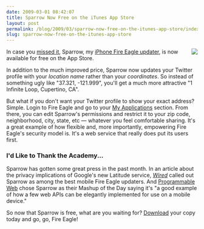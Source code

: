 ```yaml
---
date: 2009-03-01 08:42:07
title: Sparrow Now Free on the iTunes App Store
layout: post
permalink: /blog/2009/03/sparrow-now-free-on-the-itunes-app-store/index.html
slug: sparrow-now-free-on-the-itunes-app-store
---
```

In <img src="{{ site.cdn_url }}/blog/sparrowblogpic.png" style="float:right;" /> case you [missed it](http://twitter.com/fireeagle/status/1197766369), Sparrow, my [iPhone Fire Eagle updater](http://clickontyler.com/sparrow/), is now available for free on the App Store.

In addition to the much improved price, Sparrow now updates your Twitter profile with your _location name_ rather than your _coordinates_. So instead of something ugly like "37.321, -121.999", you'll get a much more attractive "1 Infinite Loop, Cupertino, CA".

But what if you don't want your Twitter profile to show your exact address? Simple. Login to Fire Eagle and go to your [My Applications](http://fireeagle.yahoo.net/my/apps) section. From there, you can edit Sparrow's permissions and restrict it to your zip code, neighborhood, city, state, etc &mdash; whatever you feel comfortable sharing. It's a great example of how flexible and, more importantly, empowering Fire Eagle's security model is. It's a web service that really does put its users first.

### I'd Like to Thank the Academy... ###

Sparrow has gotten some great press in the past month. In an article about the privacy implications of Google's new Latitude service, [_Wired_](http://blog.wired.com/business/2009/02/gmails-new-add.html) called out Sparrow as among the best mobile Fire Eagle updaters. And [Programmable Web](http://blog.programmableweb.com/2009/02/13/yahoos-fire-eagle-powers-the-iphone-locator-app-sparrow/) chose Sparrow as their Mashup of the Day saying it's "a good example of how a few web APIs can be elegantly implemented for use on a mobile device."

So now that Sparrow is free, what are you waiting for? [Download](http://clickontyler.com/sparrow/itunes/) your copy today and go, go, Fire Eagle!

